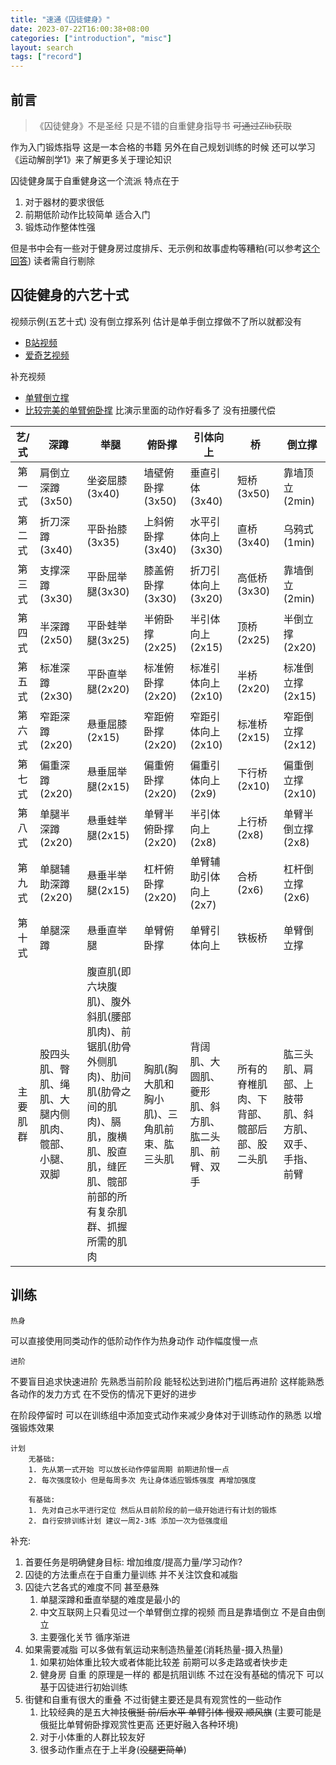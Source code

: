 ```yaml
---
title: "速通《囚徒健身》"
date: 2023-07-22T16:00:38+08:00
categories: ["introduction", "misc"]
layout: search
tags: ["record"]
---
```


## 前言

> 《囚徒健身》不是圣经 只是不错的自重健身指导书 ~~可通过Zlib获取~~

作为入门锻炼指导 这是一本合格的书籍 另外在自己规划训练的时候 还可以学习《运动解剖学1》来了解更多关于理论知识

囚徒健身属于自重健身这一个流派 特点在于
1. 对于器材的要求很低
2. 前期低阶动作比较简单 适合入门
3. 锻炼动作整体性强

但是书中会有一些对于健身房过度排斥、无示例和故事虚构等糟粕(可以参考[这个回答][ZHAns]) 读者需自行剔除

## 囚徒健身的六艺十式

视频示例(五艺十式) 没有倒立撑系列 估计是单手倒立撑做不了所以就都没有
- [B站视频][Bili]
- [爱奇艺视频][iQiyi]

补充视频
- [单臂倒立撑](https://tieba.baidu.com/p/6024449502)
- [比较完美的单臂俯卧撑](https://www.bilibili.com/video/BV1fE411H7sB/) 比演示里面的动作好看多了 没有扭腰代偿

| 艺/式 | 深蹲 | 举腿 | 俯卧撑 | 引体向上 | 桥 | 倒立撑 |
| :---: | --- | --- | ---- | ------- | -- | ---- |
| 第一式 | 肩倒立深蹲(3x50) | 坐姿屈膝(3x40) | 墙壁俯卧撑(3x50) | 垂直引体(3x40) | 短桥(3x50) | 靠墙顶立(2min) |
| 第二式 | 折刀深蹲(3x40) | 平卧抬膝(3x35) | 上斜俯卧撑(3x40) | 水平引体向上(3x30) | 直桥(3x40) | 乌鸦式(1min) |
| 第三式 | 支撑深蹲(3x30) | 平卧屈举腿(3x30) | 膝盖俯卧撑(3x30) | 折刀引体向上(3x20) | 高低桥(3x30) | 靠墙倒立(2min) |
| 第四式 | 半深蹲(2x50) | 平卧蛙举腿(3x25) | 半俯卧撑(2x25) | 半引体向上(2x15) | 顶桥(2x25) | 半倒立撑(2x20) |
| 第五式 | 标准深蹲(2x30) | 平卧直举腿(2x20) | 标准俯卧撑(2x20) | 标准引体向上(2x10) | 半桥(2x20) | 标准倒立撑(2x15) |
| 第六式 | 窄距深蹲(2x20) | 悬垂屈膝(2x15) | 窄距俯卧撑(2x20) | 窄距引体向上(2x10) | 标准桥(2x15) | 窄距倒立撑(2x12) |
| 第七式 | 偏重深蹲(2x20) | 悬垂屈举腿(2x15) | 偏重俯卧撑(2x20) | 偏重引体向上(2x9) | 下行桥(2x10) | 偏重倒立撑(2x10) |
| 第八式 | 单腿半深蹲(2x20) | 悬垂蛙举腿(2x15) | 单臂半俯卧撑(2x20) | 半引体向上(2x8) | 上行桥(2x8) | 单臂半倒立撑(2x8) |
| 第九式 | 单腿辅助深蹲(2x20) | 悬垂半举腿(2x15) | 杠杆俯卧撑(2x20) | 单臂辅助引体向上(2x7) | 合桥(2x6) | 杠杆倒立撑(2x6) |
| 第十式 | 单腿深蹲 | 悬垂直举腿 | 单臂俯卧撑 | 单臂引体向上 | 铁板桥 | 单臂倒立撑 |
| 主要肌群 | 股四头肌、臀肌、绳肌、大腿内侧肌肉、髋部、小腿、双脚 | 腹直肌(即六块腹肌)、腹外斜肌(腰部肌肉)、前锯肌(肋骨外侧肌肉)、肋间肌(肋骨之间的肌肉)、膈肌，腹横肌、股直肌，缝匠肌、髋部前部的所有复杂肌群、抓握所需的肌肉 | 胸肌(胸大肌和胸小肌)、三角肌前束、肱三头肌 | 背阔肌、大圆肌、夔形肌、斜方肌、肱二头肌、前臂、双手 | 所有的脊椎肌肉、下背部、髋部后部、股二头肌 | 肱三头肌、肩部、上肢带肌、斜方肌、双手、手指、前臂 |

## 训练

    热身
可以直接使用同类动作的低阶动作作为热身动作 动作幅度慢一点

    进阶
不要盲目追求快速进阶 先熟悉当前阶段 能轻松达到进阶门槛后再进阶 这样能熟悉各动作的发力方式 在不受伤的情况下更好的进步

在阶段停留时 可以在训练组中添加变式动作来减少身体对于训练动作的熟悉 以增强锻炼效果

    计划
        无基础: 
        1. 先从第一式开始 可以放长动作停留周期 前期进阶慢一点
        2. 每次强度较小 但是每周多次 先让身体适应锻炼强度 再增加强度

        有基础:
        1. 先对自己水平进行定位 然后从目前阶段的前一级开始进行有计划的锻炼
        2. 自行安排训练计划 建议一周2-3练 添加一次为低强度组

补充:
1. 首要任务是明确健身目标: 增加维度/提高力量/学习动作?
2. 囚徒的方法重点在于自重力量训练 并不关注饮食和减脂
3. 囚徒六艺各式的难度不同 甚至悬殊
   1. 单腿深蹲和垂直举腿的难度是最小的
   2. 中文互联网上只看见过一个单臂倒立撑的视频 而且是靠墙倒立 不是自由倒立
   3. 主要强化关节 循序渐进
4. 如果需要减脂 可以多做有氧运动来制造热量差(消耗热量-摄入热量)
   1. 如果初始体重比较大或者体能比较差 前期可以多走路或者快步走
   2. 健身房 自重 的原理是一样的 都是抗阻训练 不过在没有基础的情况下 可以基于囚徒进行初始训练
5. 街健和自重有很大的重叠 不过街健主要还是具有观赏性的一些动作
   1. 比较经典的是五大神技~~俄挺 前/后水平 单臂引体 慢双 顺风旗~~ (主要可能是俄挺比单臂俯卧撑观赏性更高 还更好融入各种环境)
   2. 对于小体重的人群比较友好
   3. 很多动作重点在于上半身(~~没腿更简单~~)




[ZHAns]: https://www.zhihu.com/question/36916863/answer/670452574
[Bili]: https://www.bilibili.com/video/BV1Nb411G7Gi/
[iQiyi]: https://www.iqiyi.com/a_19rrh9pjel.html